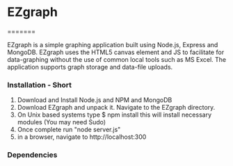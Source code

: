 # EZgraph
=======

EZgraph is a simple graphing application built using Node.js, Express and MongoDB.
EZgraph uses the HTML5 canvas element and JS to facilitate for data-graphing without
the use of common local tools such as MS Excel.
The application supports graph storage and data-file uploads.

### Installation - Short

1. Download and Install Node.js and NPM and MongoDB
2. Download EZgraph and unpack it. Navigate to the EZgraph directory.
3. On Unix based systems type
$ npm install
    this will install necessary modules (You may need Sudo)
4. Once complete run "node server.js"
5. in a browser, navigate to http://localhost:300

### Dependencies


